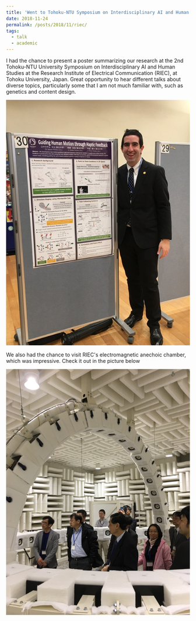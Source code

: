 ```yaml
---
title: 'Went to Tohoku-NTU Symposium on Interdisciplinary AI and Human Studies'
date: 2018-11-24
permalink: /posts/2018/11/riec/
tags:
  - talk
  - academic
---
```


I had the chance to present a poster summarizing our research at the 2nd Tohoku-NTU University Symposium on Interdisciplinary AI and Human Studies at the Research Institute of Electrical Communication (RIEC), at Tohoku University, Japan. Great opportunity to hear different talks about diverse topics, particularly some that I am not much familiar with, such as genetics and content design. 

![Presenting our research](/images/blog/2018/riecposter.jpg)

We also had the chance to visit RIEC's electromagnetic anechoic chamber, which was impressive. Check it out in the picture below

![Anechoic chamber](/images/blog/2018/chamber.jpg)
